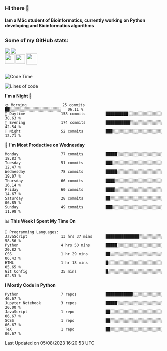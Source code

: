 ### Hi there 👋
#### Iam a MSc student of Bioinformatics, currently working on Python developing and Bioinformatics algorithms

##
### Some of my GitHub stats:

<div>
  <a href="https://github.com/AdrianoSilva19/AdrianoSilva19">
    <img heigth="180" align="left" src="https://github-readme-stats.vercel.app/api?username=AdrianoSilva19&count_private=true&include_all_comits=true&show_icons=true&theme=dracula" />
    <img heigth="180" align="center" src="https://github-readme-stats.vercel.app/api/top-langs/?username=AdrianoSilva19&langs_count=3&theme=dracula" />
  </a>
</div>

<div style="display:inline_block">
  <img align="center" heigth="30" width="30" src="https://cdn.jsdelivr.net/gh/devicons/devicon/icons/python/python-plain.svg" />
  <img align="center" heigth="30" width="30" src="https://cdn.jsdelivr.net/gh/devicons/devicon/icons/r/r-original.svg" />
  <img align="center" heigth="35" width="35" src="https://cdn.jsdelivr.net/gh/devicons/devicon/icons/neo4j/neo4j-original.svg" />
</div>

##

<!--START_SECTION:waka-->
![Code Time](http://img.shields.io/badge/Code%20Time-359%20hrs%2042%20mins-blue)

![Lines of code](https://img.shields.io/badge/From%20Hello%20World%20I%27ve%20Written-1.3%20million%20lines%20of%20code-blue)

**I'm a Night 🦉** 

```text
🌞 Morning                25 commits          ██░░░░░░░░░░░░░░░░░░░░░░░   06.11 % 
🌆 Daytime                158 commits         ██████████░░░░░░░░░░░░░░░   38.63 % 
🌃 Evening                174 commits         ███████████░░░░░░░░░░░░░░   42.54 % 
🌙 Night                  52 commits          ███░░░░░░░░░░░░░░░░░░░░░░   12.71 % 
```
📅 **I'm Most Productive on Wednesday** 

```text
Monday                   77 commits          █████░░░░░░░░░░░░░░░░░░░░   18.83 % 
Tuesday                  51 commits          ███░░░░░░░░░░░░░░░░░░░░░░   12.47 % 
Wednesday                78 commits          █████░░░░░░░░░░░░░░░░░░░░   19.07 % 
Thursday                 66 commits          ████░░░░░░░░░░░░░░░░░░░░░   16.14 % 
Friday                   60 commits          ████░░░░░░░░░░░░░░░░░░░░░   14.67 % 
Saturday                 28 commits          ██░░░░░░░░░░░░░░░░░░░░░░░   06.85 % 
Sunday                   49 commits          ███░░░░░░░░░░░░░░░░░░░░░░   11.98 % 
```


📊 **This Week I Spent My Time On** 

```text
💬 Programming Languages: 
JavaScript               13 hrs 37 mins      ███████████████░░░░░░░░░░   58.56 % 
Python                   4 hrs 50 mins       █████░░░░░░░░░░░░░░░░░░░░   20.82 % 
CSS                      1 hr 29 mins        ██░░░░░░░░░░░░░░░░░░░░░░░   06.43 % 
HTML                     1 hr 18 mins        █░░░░░░░░░░░░░░░░░░░░░░░░   05.65 % 
Git Config               35 mins             █░░░░░░░░░░░░░░░░░░░░░░░░   02.53 % 
```

**I Mostly Code in Python** 

```text
Python                   7 repos             ████████████░░░░░░░░░░░░░   46.67 % 
Jupyter Notebook         3 repos             █████░░░░░░░░░░░░░░░░░░░░   20.00 % 
JavaScript               1 repo              ██░░░░░░░░░░░░░░░░░░░░░░░   06.67 % 
SCSS                     1 repo              ██░░░░░░░░░░░░░░░░░░░░░░░   06.67 % 
TeX                      1 repo              ██░░░░░░░░░░░░░░░░░░░░░░░   06.67 % 
```




 Last Updated on 05/08/2023 16:20:53 UTC
<!--END_SECTION:waka-->






<!--

Here are some ideas to get you started:

- 🔭 I’m currently working on ...
- 🌱 I’m currently learning ...
- 👯 I’m looking to collaborate on ...
- 🤔 I’m looking for help with ...
- 💬 Ask me about ...
- 📫 How to reach me: ...
- 😄 Pronouns: ...
- ⚡ Fun fact: ...
-->
